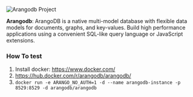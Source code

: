 ![Arangodb Project](https://github.com/JNOSQL/jnosql-site/blob/master/assets/img/logos/arangodb.png)


**Arangodb**: ArangoDB is a native multi-model database with flexible data models for documents, graphs, and key-values. Build high performance applications using a convenient SQL-like query language or JavaScript extensions.


### How To test

1. Install docker: https://www.docker.com/
1. https://hub.docker.com/r/arangodb/arangodb/
1. `docker run -e ARANGO_NO_AUTH=1 -d --name arangodb-instance -p 8529:8529 -d arangodb/arangodb`
